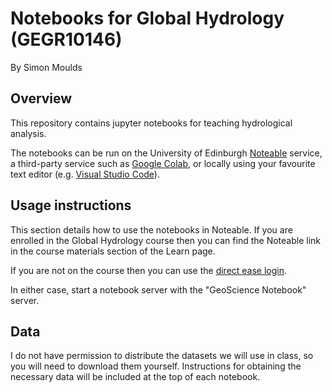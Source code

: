 # Notebooks for Global Hydrology (GEGR10146)

By Simon Moulds 

## Overview 
This repository contains jupyter notebooks for teaching hydrological analysis. 

The notebooks can be run on the University of Edinburgh [Noteable](https://www.ed.ac.uk/information-services/learning-technology/noteable) service, a third-party service such as [Google Colab](https://colab.research.google.com/), or locally using your favourite text editor (e.g. [Visual Studio Code](https://code.visualstudio.com/docs/python/jupyter-support-py)). 

## Usage instructions

This section details how to use the notebooks in Noteable. If you are enrolled in the Global Hydrology course then you can find the Noteable link in the course materials section of the Learn page. 

If you are not on the course then you can use the [direct ease login](https://www.ed.ac.uk/information-services/learning-technology/noteable/accessing-noteable). 

In either case, start a notebook server with the "GeoScience Notebook" server. 

## Data 
I do not have permission to distribute the datasets we will use in class, so you will need to download them yourself. Instructions for obtaining the necessary data will be included at the top of each notebook. 